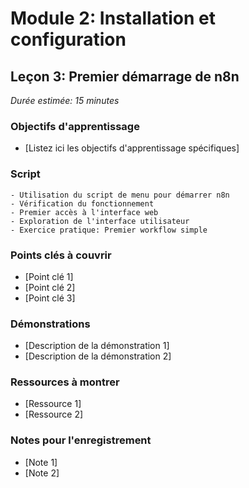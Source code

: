 # Module 2: Installation et configuration
## Leçon 3: Premier démarrage de n8n

*Durée estimée: 15 minutes*

### Objectifs d'apprentissage
- [Listez ici les objectifs d'apprentissage spécifiques]

### Script

```
- Utilisation du script de menu pour démarrer n8n
- Vérification du fonctionnement
- Premier accès à l'interface web
- Exploration de l'interface utilisateur
- Exercice pratique: Premier workflow simple
```

### Points clés à couvrir
- [Point clé 1]
- [Point clé 2]
- [Point clé 3]

### Démonstrations
- [Description de la démonstration 1]
- [Description de la démonstration 2]

### Ressources à montrer
- [Ressource 1]
- [Ressource 2]

### Notes pour l'enregistrement
- [Note 1]
- [Note 2]
